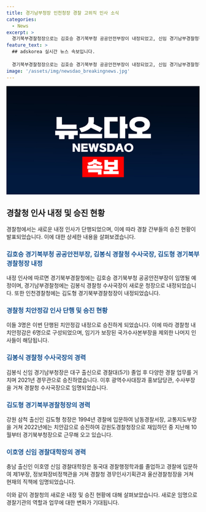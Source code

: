 ```yaml
---
title: 경기남부청장 인천청장 경찰 고위직 인사 소식
categories:
  - News
excerpt: >
  경기북부경찰청장으로는 김호승 경기북부청 공공안전부장이 내정되었고, 신임 경기남부경찰청장으로는 김봉식 경찰청 수사국장이 내정되었다. 또한, 인천경찰청장에는 김도형 경기북부경찰청장, 경찰대학장에는 이호영 행정안전부 경찰국장이 각각 내정되었다. 이들 3명은 모두 이달 초 치안정감으로 승진했으며, 국가수사본부장을 제외하고 경찰청 내 치안정감은 6명이다. (150자)
feature_text: >
  ## adskorea 실시간 뉴스 속보입니다.

  경기북부경찰청장으로는 김호승 경기북부청 공공안전부장이 내정되었고, 신임 경기남부경찰청장으로는 김봉식 경찰청 수사국장이 내정되었다. 또한, 인천경찰청장에는 김도형 경기북부경찰청장, 경찰대학장에는 이호영 행정안전부 경찰국장이 각각 내정되었다. 이들 3명은 모두 이달 초 치안정감으로 승진했으며, 국가수사본부장을 제외하고 경찰청 내 치안정감은 6명이다. (150자)
image: '/assets/img/newsdao_breakingnews.jpg'
---
```


<p><img src="/assets/img/newsdao_breakingnews.jpg" alt="adskorea 속보" /></p>

<h2 data-ke-size="size26">경찰청 인사 내정 및 승진 현황</h2>

<p>경찰청에서는 새로운 내정 인사가 단행되었으며, 이에 따라 경찰 간부들의 승진 현황이 발표되었습니다. 이에 대한 상세한 내용을 살펴보겠습니다.</p>

<h3><b><span style="color: #1a5490;">김호승 경기북부청 공공안전부장, 김봉식 경찰청 수사국장, 김도형 경기북부경찰청장 내정</span></b></h3>

<p>내정 인사에 따르면 경기북부경찰청에는 김호승 경기북부청 공공안전부장이 임명될 예정이며, 경기남부경찰청에는 김봉식 경찰청 수사국장이 새로운 청장으로 내정되었습니다. 또한 인천경찰청에는 김도형 경기북부경찰청장이 내정되었습니다.</p>

<h3><b><span style="color: #1a5490;">경찰청 치안정감 인사 단행 및 승진 현황</span></b></h3>

<p>이들 3명은 이번 단행된 치안정감 내정으로 승진하게 되었습니다. 이에 따라 경찰청 내 치안정감은 6명으로 구성되었으며, 임기가 보장된 국가수사본부장을 제외한 나머지 인사들이 해당됩니다.</p>

<h3><b><span style="color: #1a5490;">김봉식 경찰청 수사국장의 경력</span></b></h3>

<p>김봉식 신임 경기남부청장은 대구 출신으로 경찰대(5기) 졸업 후 다양한 경찰 업무를 거치며 2021년 경무관으로 승진하였습니다. 이후 광역수사대장과 홍보담당관, 수사부장을 거쳐 경찰청 수사국장으로 임명되었습니다.</p>

<h3><b><span style="color: #1a5490;">김도형 경기북부경찰청장의 경력</span></b></h3>

<p>강원 삼척 출신인 김도형 청장은 1994년 경찰에 입문하여 남동경찰서장, 교통지도부장을 거쳐 2022년에는 치안감으로 승진하여 강원도경찰청장으로 재임하던 중 지난해 10월부터 경기북부청장으로 근무해 오고 있습니다.</p>

<h3><b><span style="color: #1a5490;">이호영 신임 경찰대학장의 경력</span></b></h3>

<p>충남 출신인 이호영 신임 경찰대학장은 동국대 경찰행정학과를 졸업하고 경찰에 입문하여 제1부장, 정보화장비정책관을 거쳐 경찰청 경무인사기획관과 울산경찰청장을 거쳐 현재의 직책에 임명되었습니다.</p>

<p>이와 같이 경찰청의 새로운 내정 및 승진 현황에 대해 살펴보았습니다. 새로운 임명으로 경찰기관의 역할과 업무에 대한 변화가 기대됩니다. </p>

<p data-ke-size="size16">&nbsp;</p>

